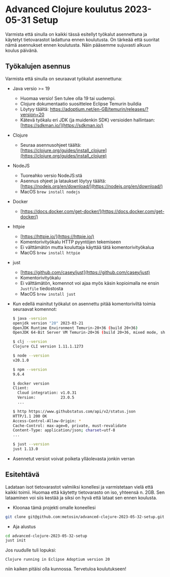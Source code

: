 # Advanced Clojure koulutus 2023-05-31 Setup

Varmista että sinulla on kaikki tässä esitellyt työkalut asennettuna ja käytetyt tietovarastot ladattuna ennen koulutusta. On tärkeää että suoritat nämä asennukset ennen koulutusta. Näin pääsemme sujuvasti alkuun koulus päivänä.

## Työkalujen asennus

Varmista että sinulla on seuraavat työkalut asennettuna:

- Java versio >= 19

  - Huomaa versio! Sen tulee olla 19 tai uudempi.
  - Clojure dokumentaatio suosittelee Eclipse Temurin buildia
  - Löytyy täältä: https://adoptium.net/en-GB/temurin/releases/?version=20
  - Kätevä työkalu eri JDK (ja muidenkin SDK) versioiden hallintaan: [https://sdkman.io/](https://sdkman.io/)

- Clojure

  - Seuraa asennusohjeet täältä: [https://clojure.org/guides/install_clojure](https://clojure.org/guides/install_clojure)

- NodeJS

  - Tuoreahko versio NodeJS:stä
  - Asennus ohjeet ja lataukset löytyy täältä: [https://nodejs.org/en/download/](https://nodejs.org/en/download/)
  - MacOS `brew install nodejs`

- Docker

  - [https://docs.docker.com/get-docker/](https://docs.docker.com/get-docker/)

- httpie

  - [https://httpie.io/](https://httpie.io/)
  - Komentorivityökalu HTTP pyyntöjen tekemiseen
  - Ei välttämätön mutta kouluttaja käyttää tätä komentorivityökalua
  - MacOS `brew install httpie`

- just

  - [https://github.com/casey/just](https://github.com/casey/just)
  - Komentorivityökalu
  - Ei välttämätön, komennot voi ajaa myös käsin kopioimalla ne ensin `Justfile` tiedostosta
  - MacOS `brew install just`

- Kun edellä mainitut työkalut on asennettu pitää komentoriviltä toimia seuraavat komennot:

  ```bash
  $ java -version
  openjdk version "20" 2023-03-21
  OpenJDK Runtime Environment Temurin-20+36 (build 20+36)
  OpenJDK 64-Bit Server VM Temurin-20+36 (build 20+36, mixed mode, sharing)

  $ clj --version
  Clojure CLI version 1.11.1.1273

  $ node --version
  v20.1.0

  $ npm --version
  9.6.4

  $ docker version
  Client:
    Cloud integration: v1.0.31
    Version:           23.0.5
    ...

  $ http https://www.githubstatus.com/api/v2/status.json
  HTTP/1.1 200 OK
  Access-Control-Allow-Origin: *
  Cache-Control: max-age=0, private, must-revalidate
  Content-Type: application/json; charset=utf-8
  ...

  $ just --version
  just 1.13.0
  ```

- Asennetut versiot voivat poiketa ylläolevasta jonkin verran

## Esitehtävä

Ladataan isot tietovarastot valmiiksi konellesi ja varmistetaan vielä että kaikki toimii. Huomaa että käytetty tietovarasto on iso, yhteensä n. 2GB. Sen lataaminen voi siis kestää ja siksi on hyvä että lataat sen ennen koulusta.

- Kloonaa tämä projekti omalle koneellesi

```bash
git clone git@github.com:metosin/advanced-clojure-2023-05-32-setup.git
```

- Aja alustus

```bash
cd advanced-clojure-2023-05-32-setup
just init
```

Jos ruudulle tuli lopuksi:

```
Clojure running in Eclipse Adoptium version 20
```

niin kaiken pitäisi olla kunnossa. Tervetuloa koulutukseen!
